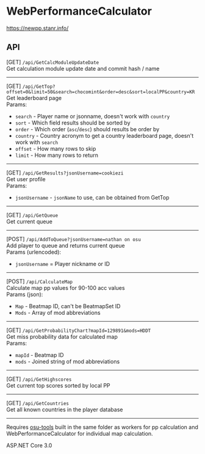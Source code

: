 # WebPerformanceCalculator
https://newpp.stanr.info/

## API
[GET] `/api/GetCalcModuleUpdateDate`  
Get calculation module update date and commit hash / name  

---
[GET] `/api/GetTop?offset=0&limit=50&search=chocomint&order=desc&sort=localPP&country=KR`  
Get leaderboard page  
Params:
* `search` - Player name or jsonname, doesn't work with `country`
* `sort` - Which field results should be sorted by
* `order` - Which order (`asc`/`desc`) should results be order by
* `country` - Country acronym to get a country leaderboard page, doesn't work with `search`
* `offset` - How many rows to skip
* `limit` - How many rows to return  

---
[GET] `/api/GetResults?jsonUsername=cookiezi`  
Get user profile  
Params:
* `jsonUsername` - `jsonName` to use, can be obtained from GetTop  

---
[GET] `/api/GetQueue`  
Get current queue  

---
[POST] `/api/AddToQueue?jsonUsername=nathan on osu`  
Add player to queue and returns current queue  
Params (urlencoded):
* `jsonUsername` = Player nickname or ID

---
[POST] `/api/CalculateMap`  
Calculate map pp values for 90-100 acc values  
Params (json):
* `Map` - Beatmap ID, can't be BeatmapSet ID
* `Mods` - Array of mod abbreviations

---
[GET] `/api/GetProbabilityChart?mapId=129891&mods=HDDT`  
Get miss probability data for calculated map  
Params:
* `mapId` - Beatmap ID
* `mods` - Joined string of mod abbreviations

---
[GET] `/api/GetHighscores`  
Get current top scores sorted by local PP

---
[GET] `/api/GetCountries`  
Get all known countries in the player database  

---

Requires [osu-tools](https://github.com/stanriders/osu-tools) built in the same folder as workers for pp calculation and WebPerformanceCalculator for individual map calculation.  
  
ASP.NET Core 3.0

